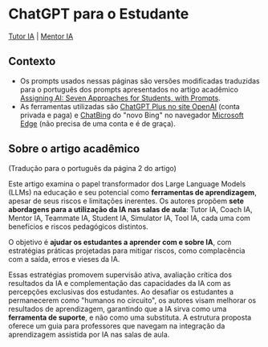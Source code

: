 # ChatGPT para o Estudante

[Tutor IA](tutoria.md) | [Mentor IA](mentoria.md)

## Contexto

- Os prompts usados ​​nessas páginas são versões modificadas traduzidas para o português dos prompts apresentados no artigo acadêmico [Assigning AI: Seven Approaches for Students, with Prompts](https://papers.ssrn.com/sol3/papers.cfm?abstract_id=4475995).
- As ferramentas utilizadas são [ChatGPT Plus no site OpenAI](https://chat.openai.com/) (conta privada e paga) e [ChatBing](https://www.bing.com/search?q=Bing+AI&showconv=1&FORM=hpcodx) do "novo Bing" no navegador [Microsoft Edge](https://www.microsoft.com/pt-br/edge/) (não precisa de uma conta e é de graça).

## Sobre o artigo acadêmico 

(Tradução para o português da página 2 do artigo)

Este artigo examina o papel transformador dos Large Language Models (LLMs) na educação e seu potencial como **ferramentas de aprendizagem**, apesar de seus riscos e limitações inerentes. Os autores propõem **sete abordagens para a utilização da IA nas salas de aula**: Tutor IA, Coach IA, Mentor IA, Teammate IA, Student IA, Simulator IA, Tool IA, cada uma com benefícios e riscos pedagógicos distintos. 

O objetivo é **ajudar os estudantes a aprender com e sobre IA**, com estratégias práticas projetadas para mitigar riscos, como complacência com a saída, erros e vieses da IA. 

Essas estratégias promovem supervisão ativa, avaliação crítica dos resultados da IA e complementação das capacidades da IA com as percepções exclusivas dos estudantes. Ao desafiar os estudantes a permanecerem como "humanos no circuito", os autores visam melhorar os resultados de aprendizagem, garantindo que a IA sirva como uma **ferramenta de suporte**, e não como uma substituta. A estrutura proposta oferece um guia para professores que navegam na integração da aprendizagem assistida por IA nas salas de aula.


